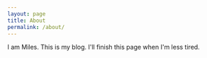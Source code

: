 ```yaml
---
layout: page
title: About
permalink: /about/
---
```


I am Miles. This is my blog. I'll finish this page when I'm less tired.

